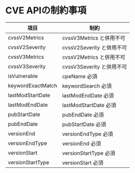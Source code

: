 # CVE APIの制約事項

| 項目              | 制約                      |
| ----------------- | ------------------------- |
| cvssV2Metrics     | cvssV3Metrics と併用不可  |
| cvssV2Severity    | cvssV2Severity と併用不可 |
| cvssV3Metrics     | cvssV2Metrics と併用不可  |
| cvssV3Severity    | cvssV3Severity と併用不可 |
| isVulnerable      | cpeName 必須              |
| keywordExactMatch | keywordSearch 必須        |
| lastModStartDate  | lastModEndDate 必須       |
| lastModEndDate    | lastModStartDate 必須     |
| pubStartDate      | pubEndDate 必須           |
| pubEndDate        | pubStartDate 必須         |
| versionEnd        | versionEndType 必須       |
| versionEndType    | versionEnd 必須           |
| versionStart      | versionStartType 必須     |
| versionStartType  | versionStart 必須         |
